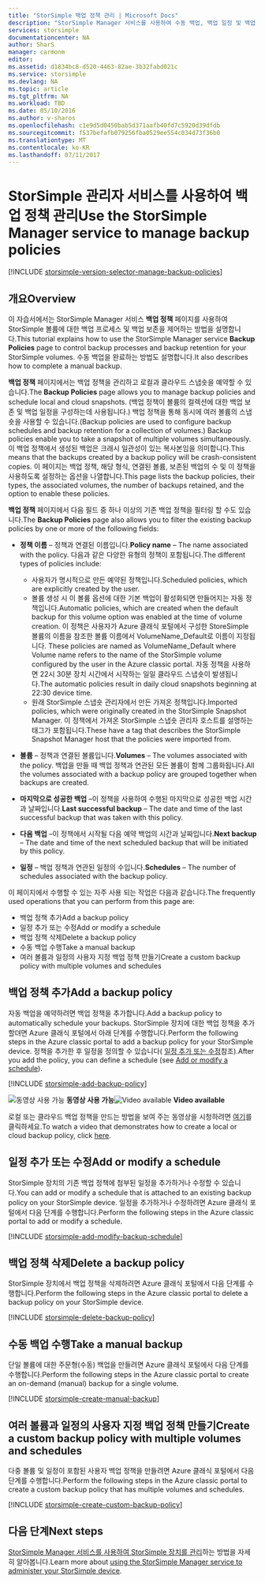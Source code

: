 ```yaml
---
title: "StorSimple 백업 정책 관리 | Microsoft Docs"
description: "StorSimple Manager 서비스를 사용하여 수동 백업, 백업 일정 및 백업 보존을 만들고 관리하는 방법을 설명합니다."
services: storsimple
documentationcenter: NA
author: SharS
manager: carmonm
editor: 
ms.assetid: d1834bc8-d520-4463-82ae-3b32fabd021c
ms.service: storsimple
ms.devlang: NA
ms.topic: article
ms.tgt_pltfrm: NA
ms.workload: TBD
ms.date: 05/10/2016
ms.author: v-sharos
ms.openlocfilehash: c1e9d5d0450bab5d371aafb40fd7c5920d39dfdb
ms.sourcegitcommit: f537befafb079256fba0529ee554c034d73f36b0
ms.translationtype: MT
ms.contentlocale: ko-KR
ms.lasthandoff: 07/11/2017
---
```

# <a name="use-the-storsimple-manager-service-to-manage-backup-policies"></a><span data-ttu-id="37054-103">StorSimple 관리자 서비스를 사용하여 백업 정책 관리</span><span class="sxs-lookup"><span data-stu-id="37054-103">Use the StorSimple Manager service to manage backup policies</span></span>
[!INCLUDE [storsimple-version-selector-manage-backup-policies](../../includes/storsimple-version-selector-manage-backup-policies.md)]

## <a name="overview"></a><span data-ttu-id="37054-104">개요</span><span class="sxs-lookup"><span data-stu-id="37054-104">Overview</span></span>
<span data-ttu-id="37054-105">이 자습서에서는 StorSimple Manager 서비스 **백업 정책** 페이지를 사용하여 StorSimple 볼륨에 대한 백업 프로세스 및 백업 보존을 제어하는 방법을 설명합니다.</span><span class="sxs-lookup"><span data-stu-id="37054-105">This tutorial explains how to use the StorSimple Manager service **Backup Policies** page to control backup processes and backup retention for your StorSimple volumes.</span></span> <span data-ttu-id="37054-106">수동 백업을 완료하는 방법도 설명합니다.</span><span class="sxs-lookup"><span data-stu-id="37054-106">It also describes how to complete a manual backup.</span></span>

<span data-ttu-id="37054-107">**백업 정책** 페이지에서는 백업 정책을 관리하고 로컬과 클라우드 스냅숏을 예약할 수 있습니다.</span><span class="sxs-lookup"><span data-stu-id="37054-107">The **Backup Policies** page allows you to manage backup policies and schedule local and cloud snapshots.</span></span> <span data-ttu-id="37054-108">(백업 정책이 볼륨의 컬렉션에 대한 백업 보존 및 백업 일정을 구성하는데 사용됩니다.) 백업 정책을 통해 동시에 여러 볼륨의 스냅숏을 사용할 수 있습니다.</span><span class="sxs-lookup"><span data-stu-id="37054-108">(Backup policies are used to configure backup schedules and backup retention for a collection of volumes.) Backup policies enable you to take a snapshot of multiple volumes simultaneously.</span></span> <span data-ttu-id="37054-109">이 백업 정책에서 생성된 백업은 크래시 일관성이 있는 복사본임을 의미합니다.</span><span class="sxs-lookup"><span data-stu-id="37054-109">This means that the backups created by a backup policy will be crash-consistent copies.</span></span> <span data-ttu-id="37054-110">이 페이지는 백업 정책, 해당 형식, 연결된 볼륨, 보존된 백업의 수 및 이 정책을 사용하도록 설정하는 옵션을 나열합니다.</span><span class="sxs-lookup"><span data-stu-id="37054-110">This page lists the backup policies, their types, the associated volumes, the number of backups retained, and the option to enable these policies.</span></span>

<span data-ttu-id="37054-111">**백업 정책** 페이지에서 다음 필드 중 하나 이상의 기존 백업 정책을 필터링 할 수도 있습니다.</span><span class="sxs-lookup"><span data-stu-id="37054-111">The **Backup Policies** page also allows you to filter the existing backup policies by one or more of the following fields:</span></span>

* <span data-ttu-id="37054-112">**정책 이름** – 정책과 연결된 이름입니다.</span><span class="sxs-lookup"><span data-stu-id="37054-112">**Policy name** – The name associated with the policy.</span></span> <span data-ttu-id="37054-113">다음과 같은 다양한 유형의 정책이 포함됩니다.</span><span class="sxs-lookup"><span data-stu-id="37054-113">The different types of policies include:</span></span>
  
  * <span data-ttu-id="37054-114">사용자가 명시적으로 만든 예약된 정책입니다.</span><span class="sxs-lookup"><span data-stu-id="37054-114">Scheduled policies, which are explicitly created by the user.</span></span>
  * <span data-ttu-id="37054-115">볼륨 생성 시 이 볼륨 옵션에 대한 기본 백업이 활성화되면 만들어지는 자동 정책입니다.</span><span class="sxs-lookup"><span data-stu-id="37054-115">Automatic policies, which are created when the default backup for this volume option was enabled at the time of volume creation.</span></span> <span data-ttu-id="37054-116">이 정책은 사용자가 Azure 클래식 포털에서 구성한 StoreSimple 볼륨의 이름을 참조한 볼륨 이름에서 VolumeName_Default로 이름이 지정됩니다. </span><span class="sxs-lookup"><span data-stu-id="37054-116">These policies are named as VolumeName_Default where Volume name refers to the name of the StorSimple volume configured by the user in the Azure classic portal.</span></span> <span data-ttu-id="37054-117">자동 정책을 사용하면 22시 30분 장치 시간에서 시작하는 일일 클라우드 스냅숏이 발생됩니다.</span><span class="sxs-lookup"><span data-stu-id="37054-117">The automatic policies result in daily cloud snapshots beginning at 22:30 device time.</span></span>
  * <span data-ttu-id="37054-118">원래 StorSimple 스냅숏 관리자에서 만든 가져온 정책입니다.</span><span class="sxs-lookup"><span data-stu-id="37054-118">Imported policies, which were originally created in the StorSimple Snapshot Manager.</span></span> <span data-ttu-id="37054-119">이 정책에서 가져온 StorSimple 스냅숏 관리자 호스트를 설명하는 태그가 포함됩니다.</span><span class="sxs-lookup"><span data-stu-id="37054-119">These have a tag that describes the StorSimple Snapshot Manager host that the policies were imported from.</span></span>
* <span data-ttu-id="37054-120">**볼륨** – 정책과 연결된 볼륨입니다.</span><span class="sxs-lookup"><span data-stu-id="37054-120">**Volumes** – The volumes associated with the policy.</span></span> <span data-ttu-id="37054-121">백업을 만들 때 백업 정책과 연관된 모든 볼륨이 함께 그룹화됩니다.</span><span class="sxs-lookup"><span data-stu-id="37054-121">All the volumes associated with a backup policy are grouped together when backups are created.</span></span>
* <span data-ttu-id="37054-122">**마지막으로 성공한 백업** –이 정책을 사용하여 수행된 마지막으로 성공한 백업 시간과 날짜입니다.</span><span class="sxs-lookup"><span data-stu-id="37054-122">**Last successful backup** – The date and time of the last successful backup that was taken with this policy.</span></span>
* <span data-ttu-id="37054-123">**다음 백업** –이 정책에서 시작될 다음 예약 백업의 시간과 날짜입니다.</span><span class="sxs-lookup"><span data-stu-id="37054-123">**Next backup** – The date and time of the next scheduled backup that will be initiated by this policy.</span></span>
* <span data-ttu-id="37054-124">**일정** – 백업 정책과 연관된 일정의 수입니다.</span><span class="sxs-lookup"><span data-stu-id="37054-124">**Schedules** – The number of schedules associated with the backup policy.</span></span>

<span data-ttu-id="37054-125">이 페이지에서 수행할 수 있는 자주 사용 되는 작업은 다음과 같습니다.</span><span class="sxs-lookup"><span data-stu-id="37054-125">The frequently used operations that you can perform from this page are:</span></span>

* <span data-ttu-id="37054-126">백업 정책 추가</span><span class="sxs-lookup"><span data-stu-id="37054-126">Add a backup policy</span></span> 
* <span data-ttu-id="37054-127">일정 추가 또는 수정</span><span class="sxs-lookup"><span data-stu-id="37054-127">Add or modify a schedule</span></span> 
* <span data-ttu-id="37054-128">백업 정책 삭제</span><span class="sxs-lookup"><span data-stu-id="37054-128">Delete a backup policy</span></span> 
* <span data-ttu-id="37054-129">수동 백업 수행</span><span class="sxs-lookup"><span data-stu-id="37054-129">Take a manual backup</span></span> 
* <span data-ttu-id="37054-130">여러 볼륨과 일정의 사용자 지정 백업 정책 만들기</span><span class="sxs-lookup"><span data-stu-id="37054-130">Create a custom backup policy with multiple volumes and schedules</span></span> 

## <a name="add-a-backup-policy"></a><span data-ttu-id="37054-131">백업 정책 추가</span><span class="sxs-lookup"><span data-stu-id="37054-131">Add a backup policy</span></span>
<span data-ttu-id="37054-132">자동 백업을 예약하려면 백업 정책을 추가합니다.</span><span class="sxs-lookup"><span data-stu-id="37054-132">Add a backup policy to automatically schedule your backups.</span></span> <span data-ttu-id="37054-133">StorSimple 장치에 대한 백업 정책을 추가할뎌면 Azure 클래식 포털에서 아래 단계를 수행합니다.</span><span class="sxs-lookup"><span data-stu-id="37054-133">Perform the following steps in the Azure classic portal to add a backup policy for your StorSimple device.</span></span> <span data-ttu-id="37054-134">정책을 추가한 후 일정을 정의할 수 있습니다( [일정 추가 또는 수정](#add-or-modify-a-schedule)참조).</span><span class="sxs-lookup"><span data-stu-id="37054-134">After you add the policy, you can define a schedule (see [Add or modify a schedule](#add-or-modify-a-schedule)).</span></span>

[!INCLUDE [storsimple-add-backup-policy](../../includes/storsimple-add-backup-policy.md)]

<span data-ttu-id="37054-135">![동영상 사용 가능](./media/storsimple-manage-backup-policies/Video_icon.png) **동영상 사용 가능**</span><span class="sxs-lookup"><span data-stu-id="37054-135">![Video available](./media/storsimple-manage-backup-policies/Video_icon.png) **Video available**</span></span>

<span data-ttu-id="37054-136">로컬 또는 클라우드 백업 정책을 만드는 방법을 보여 주는 동영상을 시청하려면 [여기](https://azure.microsoft.com/documentation/videos/create-storsimple-backup-policies/)를 클릭하세요.</span><span class="sxs-lookup"><span data-stu-id="37054-136">To watch a video that demonstrates how to create a local or cloud backup policy, click [here](https://azure.microsoft.com/documentation/videos/create-storsimple-backup-policies/).</span></span>

## <a name="add-or-modify-a-schedule"></a><span data-ttu-id="37054-137">일정 추가 또는 수정</span><span class="sxs-lookup"><span data-stu-id="37054-137">Add or modify a schedule</span></span>
<span data-ttu-id="37054-138">StorSimple 장치의 기존 백업 정책에 첨부된 일정을 추가하거나 수정할 수 있습니다.</span><span class="sxs-lookup"><span data-stu-id="37054-138">You can add or modify a schedule that is attached to an existing backup policy on your StorSimple device.</span></span> <span data-ttu-id="37054-139">일정을 추가하거나 수정하려면 Azure 클래식 포털에서 다음 단계를 수행합니다.</span><span class="sxs-lookup"><span data-stu-id="37054-139">Perform the following steps in the Azure classic portal to add or modify a schedule.</span></span>

[!INCLUDE [storsimple-add-modify-backup-schedule](../../includes/storsimple-add-modify-backup-schedule.md)]

## <a name="delete-a-backup-policy"></a><span data-ttu-id="37054-140">백업 정책 삭제</span><span class="sxs-lookup"><span data-stu-id="37054-140">Delete a backup policy</span></span>
<span data-ttu-id="37054-141">StorSimple 장치에서 백업 정책을 삭제하려면 Azure 클래식 포털에서 다음 단계를 수행합니다.</span><span class="sxs-lookup"><span data-stu-id="37054-141">Perform the following steps in the Azure classic portal to delete a backup policy on your StorSimple device.</span></span>

[!INCLUDE [storsimple-delete-backup-policy](../../includes/storsimple-delete-backup-policy.md)]

## <a name="take-a-manual-backup"></a><span data-ttu-id="37054-142">수동 백업 수행</span><span class="sxs-lookup"><span data-stu-id="37054-142">Take a manual backup</span></span>
<span data-ttu-id="37054-143">단일 볼륨에 대한 주문형(수동) 백업을 만들려면 Azure 클래식 포털에서 다음 단계를 수행합니다.</span><span class="sxs-lookup"><span data-stu-id="37054-143">Perform the following steps in the Azure classic portal to create an on-demand (manual) backup for a single volume.</span></span>

[!INCLUDE [storsimple-create-manual-backup](../../includes/storsimple-create-manual-backup.md)]

## <a name="create-a-custom-backup-policy-with-multiple-volumes-and-schedules"></a><span data-ttu-id="37054-144">여러 볼륨과 일정의 사용자 지정 백업 정책 만들기</span><span class="sxs-lookup"><span data-stu-id="37054-144">Create a custom backup policy with multiple volumes and schedules</span></span>
<span data-ttu-id="37054-145">다중 볼륨 및 일정이 포함된 사용자 백업 정책을 만들려면 Azure 클래식 포털에서 다음 단계를 수행합니다.</span><span class="sxs-lookup"><span data-stu-id="37054-145">Perform the following steps in the Azure classic portal to create a custom backup policy that has multiple volumes and schedules.</span></span>

[!INCLUDE [storsimple-create-custom-backup-policy](../../includes/storsimple-create-custom-backup-policy.md)]

## <a name="next-steps"></a><span data-ttu-id="37054-146">다음 단계</span><span class="sxs-lookup"><span data-stu-id="37054-146">Next steps</span></span>
<span data-ttu-id="37054-147">[StorSimple Manager 서비스를 사용하여 StorSimple 장치를 관리](storsimple-manager-service-administration.md)하는 방법을 자세히 알아봅니다.</span><span class="sxs-lookup"><span data-stu-id="37054-147">Learn more about [using the StorSimple Manager service to administer your StorSimple device](storsimple-manager-service-administration.md).</span></span>

